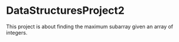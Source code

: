 # DataStructuresProject2

This project is about finding the maximum subarray given an array of integers.
